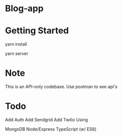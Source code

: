 # Blog-app

# Getting Started

yarn install

yarn server

# Note
This is an API-only codebase. Use postman to see api's

# Todo

Add Auth
Add Sendgrid
Add Twilio
Using

MongoDB
Node/Express
TypeScript (w/ ES6)